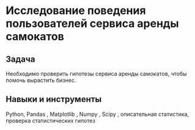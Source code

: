 # Исследование поведения пользователей сервиса аренды самокатов 

##  Задача 
Необходимо проверить гипотезы сервиса аренды самокатов, чтобы помочь вырастить бизнес.

## Навыки и инструменты 
Python, Pandas , Matplotlib , Numpy , Scipy , описательная статистика, проверка статистических гипотез 

### 

